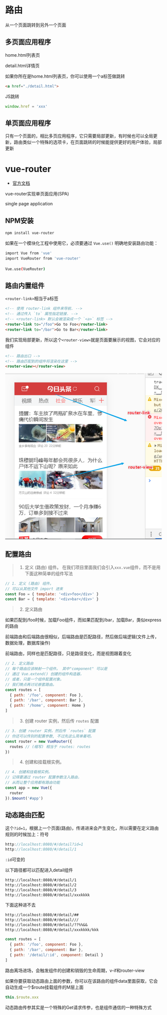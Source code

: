 # 路由

从一个页面跳转到另外一个页面


## 多页面应用程序

home.html列表页

detail.html详情页

如果你所在是home.html列表页，你可以使用一个a标签做跳转
```html
<a href="./detail.html">
```
JS跳转
```js
window.href = 'xxx'
```

## 单页面应用程序

只有一个页面的，相比多页应用程序，它只需要局部更新，有时候也可以全局更新，路由类似一个特殊的选项卡，在页面跳转的时候能提供更好的用户体验，局部更新

# vue-router

- [官方文档](https://router.vuejs.org/)

vue-router实现单页面应用(SPA)

single page application

## NPM安装

```bash
npm install vue-router
```
如果在一个模块化工程中使用它，必须要通过 `Vue.use()` 明确地安装路由功能：
```bash
import Vue from 'vue'
import VueRouter from 'vue-router'

Vue.use(VueRouter)
```

## 路由内置组件

`<router-link>`相当于a标签
```html
<!-- 使用 router-link 组件来导航. -->
<!-- 通过传入 `to` 属性指定链接. -->
<!-- <router-link> 默认会被渲染成一个 `<a>` 标签 -->
<router-link to="/foo">Go to Foo</router-link>
<router-link to="/bar">Go to Bar</router-link>
```
我们实现局部更新，所以这个`<router-view>`就是页面要展示的视图，它会对应的组件
```html
<!-- 路由出口 -->
<!-- 路由匹配到的组件将渲染在这里 -->
<router-view></router-view>
```
<img src="1.png"/>

## 配置路由

> 1. 定义 (路由) 组件。
在我们项目里面我们会引入`xxx.vue`组件，而不是用下面这种简单的组件写法
```js
// 1. 定义 (路由) 组件。
// 可以从其他文件 import 进来
const Foo = { template: '<div>foo</div>' }
const Bar = { template: '<div>bar</div>' }
```

> 2. 定义路由

如果匹配到/foo时候，加载Foo组件，而如果匹配到/bar，加载Bar，类似express的路由

前端路由和后端路由很相似，后端路由是匹配路径，然后做后端逻辑(文件上传，数据处理，数据库操作)

前端路由，同样也是匹配路径，只是路径变化，而是视图跟着变化
```js
// 2. 定义路由
// 每个路由应该映射一个组件。 其中"component" 可以是
// 通过 Vue.extend() 创建的组件构造器，
// 或者，只是一个组件配置对象。
// 我们晚点再讨论嵌套路由。
const routes = [
  { path: '/foo', component: Foo },
  { path: '/bar', component: Bar },
  { path: '/home', component: Home }
]
```

> 3. 创建 router 实例，然后传 `routes` 配置

```js
// 3. 创建 router 实例，然后传 `routes` 配置
// 你还可以传别的配置参数, 不过先这么简单着吧。
const router = new VueRouter({
  routes // (缩写) 相当于 routes: routes
})
```
> 4. 创建和挂载根实例。

```js
// 4. 创建和挂载根实例。
// 记得要通过 router 配置参数注入路由，
// 从而让整个应用都有路由功能
const app = new Vue({
  router
}).$mount('#app')
````

## 动态路由匹配

这个`?id=1`，根据上一个页面(路由)，传递进来会产生变化，所以需要在定义路由规则的时候加上：符号
```js
http://localhost:8080/#/detail?id=1
http://localhost:8080/#/detail/1
```
`:id`可变的

以下路径都可以匹配进入detail组件
```
http://localhost:8080/#/detail/1
http://localhost:8080/#/detail/2
http://localhost:8080/#/detail/3
http://localhost:8080/#/detail/xxxkkkk
```
下面这种进不去
```
http://localhost:8080/#/detail/##
http://localhost:8080/#/detail///
http://localhost:8080/#/detail/??%%&&
http://localhost:8080/#/detail/xxxkkkk/kkk
```
```js
const routes = [
  { path: '/foo', component: Foo },
  { path: '/bar', component: Bar },
  { path: '/detail/:id', component: Detail }
]
```

路由离场进场，会触发组件的创建和销毁的生命周期，v-if和router-view

如果你要获取动态路由上面的参数，你可以在该路由的组件data里面获取，它会自动生成一个$route挂载组件的M层上面
```js
this.$route.xxx
```

动态路由传参其实是一个特殊的Get请求传参，也是组件通信的一种特殊方式